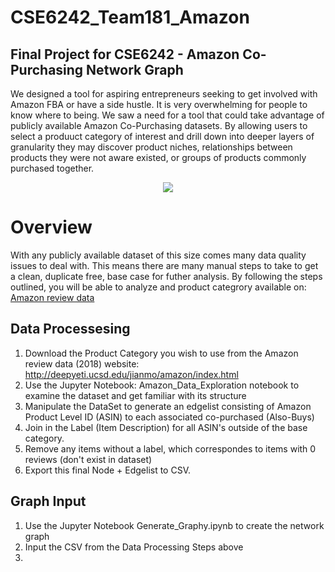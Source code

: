# CSE6242_Team181_Amazon

## Final Project for CSE6242 - Amazon Co-Purchasing Network Graph

We designed a tool for aspiring entrepreneurs seeking to get involved with Amazon FBA or have a side hustle.  It is very overwhelming for people to know where to being.  We saw a need for a tool that could take advantage of publicly available Amazon Co-Purchasing datasets.  By allowing users to select a produuct category of interest and drill down into deeper layers of granularity they may discover product niches, relationships between products they were not aware existed, or groups of products commonly purchased together.


<p align="center">
  <img src="https://github.com/0n0n0m0uz/CSE6242_Team181_Amazon/blob/main/images/LeidenImg.png"/>
</p>

# Overview

With any publicly available dataset of this size comes many data quality issues to deal with.  This means there are many manual steps to take to get a clean, duplicate free, base case for futher analysis.  By following the steps outlined, you will be able to analyze and product categrory available on: 
[Amazon review data](http://deepyeti.ucsd.edu/jianmo/amazon/index.html)


## Data Processesing
1. Download the Product Category you wish to use from the Amazon review data (2018) website:
http://deepyeti.ucsd.edu/jianmo/amazon/index.html
2. Use the Jupyter Notebook: Amazon_Data_Exploration notebook to examine the dataset and get familiar with its structure
3. Manipulate the DataSet to generate an edgelist consisting of Amazon Product Level ID (ASIN) to each associated co-purchased (Also-Buys)
4. Join in the Label (Item Description) for all ASIN's outside of the base category.
5. Remove any items without a label, which correspondes to items with 0 reviews (don't exist in dataset)
6. Export this final Node + Edgelist to CSV.

## Graph Input
1. Use the Jupyter Notebook Generate_Graphy.ipynb to create the network graph
2. Input the CSV from the Data Processing Steps above
3. 
